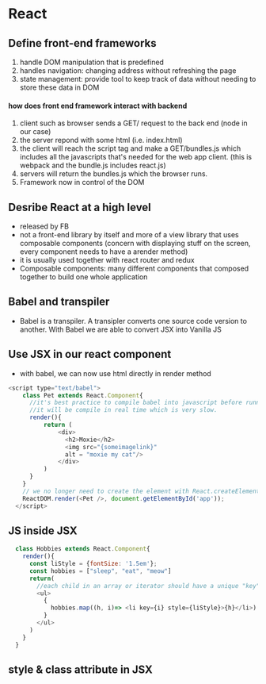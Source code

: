 # React
## Define front-end frameworks
1. handle DOM manipulation that is predefined
2. handles navigation: changing address without refreshing the page
3. state management: provide tool to keep track of data without needing to store these data in DOM
#### how does front end framework interact with backend
1. client such as browser sends a GET/ request to the back end (node in our case)
2. the server repond with some html (i.e. index.html)
3. the client will reach the script tag and make a GET/bundles.js which includes all the javascripts that's needed for the web app client. (this is webpack and the bundle.js includes react.js)
4. servers will return the bundles.js which the browser runs.
5. Framework now in control of the DOM
## Desribe React at a high level
- released by FB
- not a front-end library by itself and more of a view library that uses composable components
 (concern with displaying stuff on the screen, every component needs to have a arender method)
- it is usually used together with react router and redux
- Composable components: many different components that composed together to build one whole application

## Babel and transpiler
- Babel is a transpiler. A transipler converts one source code version to another. With Babel we are able to convert JSX into Vanilla JS
## Use JSX in our react component
- with babel, we can now use html directly in render method
```javascript
<script type="text/babel">
    class Pet extends React.Component{
      //it's best practice to compile babel into javascript before running it on browser otherwise
      //it will be compile in real time which is very slow.
      render(){
          return (
              <div>
                <h2>Moxie</h2>
                <img src="{someimagelink}" 
                alt = "moxie my cat"/>
              </div>
          )       
      }
    }
    // we no longer need to create the element with React.createElement
    ReactDOM.render(<Pet />, document.getElementById('app'));
  </script>

```

## JS inside JSX
```javascript
  class Hobbies extends React.Component{
    render(){
      const liStyle = {fontSize: '1.5em'};
      const hobbies = ["sleep", "eat", "meow"]
      return(
        //each child in an array or iterator should have a unique "key" prop
        <ul>
          {
            hobbies.map((h, i)=> <li key={i} style={liStyle}>{h}</li>)
          }
        </ul>
      )
    }
  }
```
## style & class attribute in JSX

